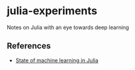 # julia-experiments
Notes on Julia with an eye towards deep learning



## References

* [State of machine learning in Julia](https://discourse.julialang.org/t/state-of-machine-learning-in-julia/74385/3)
